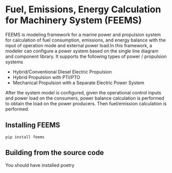 # Fuel, Emissions, Energy Calculation for Machinery System (FEEMS)
FEEMS is modeling framework for a marine power and propulsion system for  calculation of fuel consumption, emissions, and energy balance with the input of operation mode and external power load.In this framework, a modeler can configure a power system based on the single line diagram and component library. It supports the following types of power / propulsion systems

- Hybrid/Conventional Diesel Electric Propulsion
- Hybrid Propulsion with PTI/PTO 
- Mechanical Propulsion with a Separate Electric Power System 

After the system model is configured, given the operational control inputs and power load on the consumers, power balance calculation is performed to obtain the load on the power producers. Then fuel/emission calculation is performed.

## Installing FEEMS
```
pip install feems
```
## Building from the source code
You should have installed poetry 
```

```